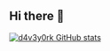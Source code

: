 ## Hi there 👋
[![d4v3y0rk GitHub stats](https://stats.zt.d4v3y0rk.com/?username=d4v3y0rk&show_icons=true&theme=radical)](https://github.com/anuraghazra/github-readme-stats)
<!--
**d4v3y0rk/d4v3y0rk** is a ✨ _special_ ✨ repository because its `README.md` (this file) appears on your GitHub profile.

Here are some ideas to get you started:

- 🔭 I’m currently working on ...
- 🌱 I’m currently learning ...
- 👯 I’m looking to collaborate on ...
- 🤔 I’m looking for help with ...
- 💬 Ask me about ...
- 📫 How to reach me: ...
- 😄 Pronouns: ...
- ⚡ Fun fact: ...
-->
